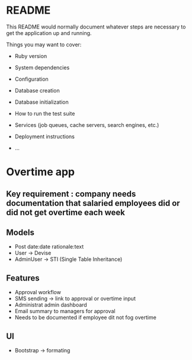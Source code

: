 # README

This README would normally document whatever steps are necessary to get the
application up and running.

Things you may want to cover:

* Ruby version

* System dependencies

* Configuration

* Database creation

* Database initialization

* How to run the test suite

* Services (job queues, cache servers, search engines, etc.)

* Deployment instructions

* ...

# Overtime app

## Key requirement : company needs documentation that salaried employees did or did not get overtime each week

## Models
- Post date:date rationale:text
- User -> Devise
- AdminUser -> STI (Single Table Inheritance)

## Features
- Approval workflow
- SMS sending -> link to approval or overtime input
- Administrat admin dashboard
- Email summary to managers for approval
- Needs to be documented if employee dit not fog overtime

## UI
- Bootstrap -> formating
